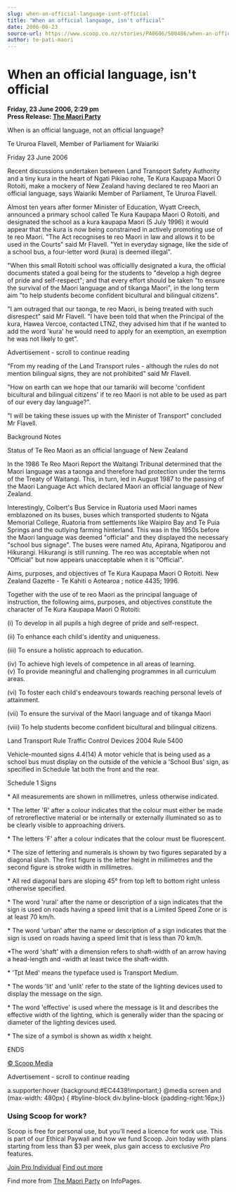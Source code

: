 ```yaml
---
slug: when-an-official-language-isnt-official
title: "When an official language, isn't official"
date: 2006-06-23
source-url: https://www.scoop.co.nz/stories/PA0606/S00486/when-an-official-language-isnt-official.htm
author: te-pati-maori
---
```

When an official language, isn't official
=========================================

**Friday, 23 June 2006, 2:29 pm**  
**Press Release: [The Maori Party](https://info.scoop.co.nz/The_Maori_Party)**

When is an official language, not an official language?

Te Ururoa Flavell, Member of Parliament for Waiariki

Friday 23 June 2006

Recent discussions undertaken between Land Transport Safety Authority and a tiny kura in the heart of Ngati Pikiao rohe, Te Kura Kaupapa Maori O Rotoiti, make a mockery of New Zealand having declared te reo Maori an official language, says Waiariki Member of Parliament, Te Ururoa Flavell.

Almost ten years after former Minister of Education, Wyatt Creech, announced a primary school called Te Kura Kaupapa Maori O Rotoiti, and designated the school as a kura kaupapa Maori (5 July 1996) it would appear that the kura is now being constrained in actively promoting use of te reo Maori. "The Act recognises te reo Maori in law and allows it to be used in the Courts" said Mr Flavell. "Yet in everyday signage, like the side of a school bus, a four-letter word (kura) is deemed illegal".

"When this small Rotoiti school was officiallly designated a kura, the official documents stated a goal being for the students to "develop a high degree of pride and self-respect"; and that every effort should be taken "to ensure the survival of the Maori language and of tikanga Maori", in the long term aim "to help students become confident bicultural and bilingual citizens".

"I am outraged that our taonga, te reo Maori, is being treated with such disrespect" said Mr Flavell. "I have been told that when the Principal of the kura, Hawea Vercoe, contacted LTNZ, they advised him that if he wanted to add the word 'kura' he would need to apply for an exemption, an exemption he was not likely to get".

Advertisement - scroll to continue reading





"From my reading of the Land Transport rules - although the rules do not mention bilingual signs, they are not prohibited" said Mr Flavell.

"How on earth can we hope that our tamariki will become 'confident bicultural and bilingual citizens' if te reo Maori is not able to be used as part of our every day language?".

"I will be taking these issues up with the Minister of Transport" concluded Mr Flavell.

Background Notes

Status of Te Reo Maori as an official language of New Zealand

In the 1986 Te Reo Maori Report the Waitangi Tribunal determined that the Maori language was a taonga and therefore had protection under the terms of the Treaty of Waitangi. This, in turn, led in August 1987 to the passing of the Maori Language Act which declared Maori an official language of New Zealand.

Interestingly, Colbert's Bus Service in Ruatoria used Maori names emblazoned on its buses, buses which transported students to Ngata Memorial College, Ruatoria from settlements like Waipiro Bay and Te Puia Springs and the outlying farming hinterland. This was in the 1950s before the Maori language was deemed "official" and they displayed the necessary "school bus signage". The buses were named Atu, Apirana, Ngatiporou and Hikurangi. Hikurangi is still running. The reo was acceptable when not "Official" but now appears unacceptable when it is "Official".

Aims, purposes, and objectives of Te Kura Kaupapa Maori O Rotoiti. New Zealand Gazette - Te Kahiti o Aotearoa ; notice 4435; 1996.

Together with the use of te reo Maori as the principal language of instruction, the following aims, purposes, and objectives constitute the character of Te Kura Kaupapa Maori O Rotoiti:

(i) To develop in all pupils a high degree of pride and self-respect.

(ii) To enhance each child's identity and uniqueness.

(iii) To ensure a holistic approach to education.

(iv) To achieve high levels of competence in all areas of learning.  
(v) To provide meaningful and challenging programmes in all curriculum areas.

(vi) To foster each child's endeavours towards reaching personal levels of attainment.

(vii) To ensure the survival of the Maori language and of tikanga Maori

(viii) To help students become confident bicultural and bilingual citizens.

Land Transport Rule Traffic Control Devices 2004 Rule 5400

Vehicle-mounted signs 4.4(14) A motor vehicle that is being used as a school bus must display on the outside of the vehicle a 'School Bus' sign, as specified in Schedule 1at both the front and the rear.

Schedule 1 Signs

\* All measurements are shown in millimetres, unless otherwise indicated.

\* The letter 'R' after a colour indicates that the colour must either be made of retroreflective material or be internally or externally illuminated so as to be clearly visible to approaching drivers.

\* The letters 'F' after a colour indicates that the colour must be fluorescent.

\* The size of lettering and numerals is shown by two figures separated by a diagonal slash. The first figure is the letter height in millimetres and the second figure is stroke width in millimetres.

\* All red diagonal bars are sloping 45° from top left to bottom right unless otherwise specified.

\* The word 'rural' after the name or description of a sign indicates that the sign is used on roads having a speed limit that is a Limited Speed Zone or is at least 70 km/h.

\* The word 'urban' after the name or description of a sign indicates that the sign is used on roads having a speed limit that is less than 70 km/h.

\*The word 'shaft' with a dimension refers to shaft-width of an arrow having a head-length and -width at least twice the shaft-width.

\* 'Tpt Med' means the typeface used is Transport Medium.

\* The words 'lit' and 'unlit' refer to the state of the lighting devices used to display the message on the sign.

\* The word 'effective' is used where the message is lit and describes the effective width of the lighting, which is generally wider than the spacing or diameter of the lighting devices used.

\* The size of a symbol is shown as width x height.

ENDS

[© Scoop Media](http://www.scoop.co.nz/about/terms.html)  

Advertisement - scroll to continue reading



a.supporter:hover {background:#EC4438!important;} @media screen and (max-width: 480px) { #byline-block div.byline-block {padding-right:16px;}}

### Using Scoop for work?

Scoop is free for personal use, but you’ll need a licence for work use. This is part of our Ethical Paywall and how we fund Scoop. Join today with plans starting from less than $3 per week, plus gain access to exclusive _Pro_ features.  
  
[Join Pro Individual](https://pro.scoop.co.nz/Individual/?from=ProIn24) [Find out more](https://pro.scoop.co.nz/using-scoop-for-work/?from=ProIn24)

Find more from [The Maori Party](https://info.scoop.co.nz/The_Maori_Party) on InfoPages.